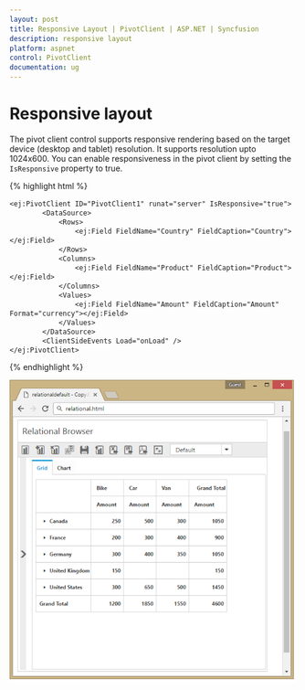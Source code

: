 ```yaml
---
layout: post
title: Responsive Layout | PivotClient | ASP.NET | Syncfusion
description: responsive layout
platform: aspnet
control: PivotClient
documentation: ug
---
```


# Responsive layout

The pivot client control supports responsive rendering based on the target device (desktop and tablet) resolution. It supports resolution upto 1024x600. You can enable responsiveness in the pivot client by setting the `IsResponsive` property to true.

{% highlight html %}

    <ej:PivotClient ID="PivotClient1" runat="server" IsResponsive="true">
            <DataSource>
                <Rows>
                    <ej:Field FieldName="Country" FieldCaption="Country"></ej:Field>
                </Rows>
                <Columns>
                    <ej:Field FieldName="Product" FieldCaption="Product"></ej:Field>
                </Columns>
                <Values>
                    <ej:Field FieldName="Amount" FieldCaption="Amount" Format="currency"></ej:Field>
                </Values>
            </DataSource>
            <ClientSideEvents Load="onLoad" />
    </ej:PivotClient>

{% endhighlight %}

![](Responsive-Layout_images/responsive.png) 

